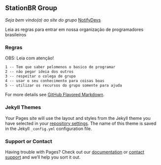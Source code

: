 ## StationBR Group

*Seja bem vindo(a) ao site do grupo* [NotifyDevs](https://t.me/NotifyDevs)

Leia as regras para entrar em nossa organização de programadores brasileiros
### Regras

OBS: Leia com atenção!

```markdown
1 -- Tem que saber pelomenos o basico de programar
2 -- não pegar ideia dos outros
3 -- respeitar o colega de grupo
4 -- usar o seu conhecimento para coisas boas
5 -- utilizar os recursos do grupo somente para ajuda
```

For more details see [GitHub Flavored Markdown](https://guides.github.com/features/mastering-markdown/).

### Jekyll Themes

Your Pages site will use the layout and styles from the Jekyll theme you have selected in your [repository settings](https://github.com/StationBR/stationbr.github.io/settings). The name of this theme is saved in the Jekyll `_config.yml` configuration file.

### Support or Contact

Having trouble with Pages? Check out our [documentation](https://help.github.com/categories/github-pages-basics/) or [contact support](https://github.com/contact) and we’ll help you sort it out.
